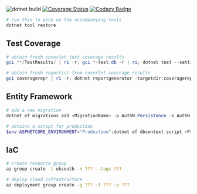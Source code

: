 ![dotnet build](https://github.com/ne1410s/AuthN/actions/workflows/dotnet.yml/badge.svg)
[![Coverage Status](https://coveralls.io/repos/github/ne1410s/AuthN/badge.svg?branch=master)](https://coveralls.io/github/ne1410s/AuthN?branch=master)
[![Codacy Badge](https://app.codacy.com/project/badge/Grade/89c4bbbbcf4b405a93d2e44bb0c40f10)](https://www.codacy.com/gh/ne1410s/AuthN/dashboard)

```powershell
# run this to pick up the accompanying tools
dotnet tool restore
```

## Test Coverage
```powershell
# obtain fresh coverlet test coverage results
gci **/TestResults/ | ri -r; gci *-test.db -r | ri; dotnet test --settings coverlet.runsettings

# obtain fresh report(s) from coverlet coverage results
gci coveragerep* | ri -r; dotnet reportgenerator -targetdir:coveragereport -reports:**/coverage.cobertura.xml -reporttypes:"html" 
```

## Entity Framework
```powershell
# add a new migration
dotnet ef migrations add <MigrationName> -p AuthN.Persistence -s AuthN.Api

# obtains a script for production
$env:ASPNETCORE_ENVIRONMENT="Production";dotnet ef dbcontext script <PrevMigration> -p AuthN.Persistence -s AuthN.Api
```

## IaC
```bash
# create resource group
az group create -l uksouth -n ??? --tags ???

# deploy cloud infrastructure
az deployment group create -g ??? -f ??? -p ???
```
